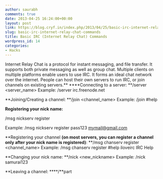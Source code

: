 ```yaml
---
author: saurabh
comments: true
date: 2013-04-25 16:24:00+00:00
layout: post
link: https://blog.cryf.in/index.php/2013/04/25/basic-irc-internet-relay-chat-commands/
slug: basic-irc-internet-relay-chat-commands
title: Basic IRC (Internet Relay Chat) Commands
wordpress_id: 14
categories:
- Hacks
---
```


Internet Relay Chat is a protocol for instant messaging, and file transfer. It supports both private messaging as well as group chat. Multiple clients on multiple platforms enable users to use IRC. It forms an ideal chat network over the internet. People can host their own servers to run IRC, or join channels on existing servers.**
****Connecting to a server:
**/server <server_name>
Example:
/server irc.freenode.net






**Joining/Creating a channel:
**/join <channel_name>
Example:
/join #help






**Registering your nick name:**




/msg nickserv register






Example:
/msg nickserv register pass123 mymail@gmail.com

**Registering your channel **(on most servers, you can register a channel only after your nick name is registered)**:
**/msg chanserv register <channel_name>
Example:
/msg chanserv register #help iloveirc IRC Help

**Changing your nick name:
**/nick <new_nickname>
Example:
/nick samurai123

**Leaving a channel:
****/**part


